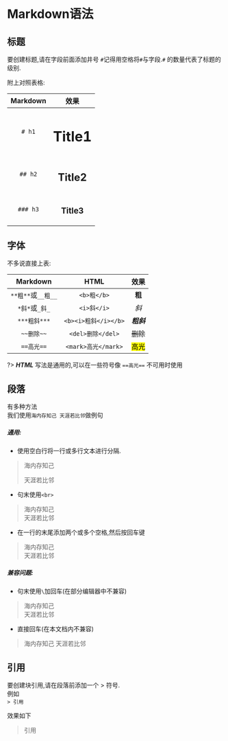 # Markdown语法
## 标题
要创建标题,请在字段前面添加井号 `#`记得用空格将`#`与字段.`#` 的数量代表了标题的级别.

附上对照表格:

|Markdown|效果|
|:------:|:---------:|
|`# h1`  |<h1> Title1|
|`## h2` |<h2> Title2|
|`### h3`|<h3> Title3|

## 字体
不多说直接上表:

|Markdown|HTML|效果|
|:------:|:---------:|:-:|
|`**粗**`或`__粗__`|`<b>粗</b>`|<b>粗</b>|
|`*斜*`或`_斜_`|`<i>斜</i>`|<i>斜</i>|
|`***粗斜***`|`<b><i>粗斜</i></b>`|<b><i>粗斜</i></b>|
|`~~删除~~`|`<del>删除</del>`|<del>删除</del>|
|`==高光==`|`<mark>高光</mark>`|<mark>高光</mark>|

?> ***HTML*** 写法是通用的,可以在一些符号像 <code>==高光==</code> 不可用时使用

## 段落
有多种方法  
我们使用`海内存知己 天涯若比邻`做例句

##### 通用:
- 使用空白行将一行或多行文本进行分隔.
>海内存知己
>
>天涯若比邻

- 句末使用`<br>`
>海内存知己<br>
天涯若比邻

- 在一行的末尾添加两个或多个空格,然后按回车键
>海内存知己  
天涯若比邻

##### 兼容问题:

- 句末使用`\`加回车(在部分编辑器中不兼容)
>海内存知己\
天涯若比邻

- 直接回车(在本文档内不兼容)
>海内存知己
天涯若比邻

## 引用
要创建块引用,请在段落前添加一个 > 符号.  
例如  
`> 引用`

效果如下
> 引用

